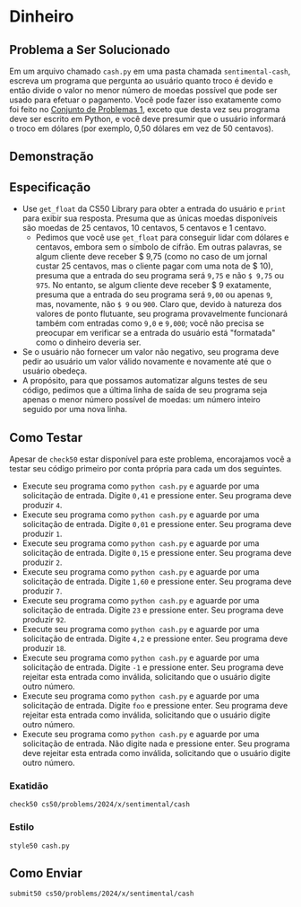 # Dinheiro

## Problema a Ser Solucionado

Em um arquivo chamado `cash.py` em uma pasta chamada `sentimental-cash`, escreva um programa que pergunta ao usuário quanto troco é devido e então divide o valor no menor número de moedas possível que pode ser usado para efetuar o pagamento. Você pode fazer isso exatamente como foi feito no [Conjunto de Problemas 1](../../1/), exceto que desta vez seu programa deve ser escrito em Python, e você deve presumir que o usuário informará o troco em dólares (por exemplo, 0,50 dólares em vez de 50 centavos).

## Demonstração

<script async="" data-autoplay="1" data-cols="100" data-loop="1" data-rows="12" id="asciicast-eoFGGVR2gwl2jvyj7sHchxUmW" src="https://asciinema.org/a/eoFGGVR2gwl2jvyj7sHchxUmW.js"></script>

## Especificação

- Use `get_float` da CS50 Library para obter a entrada do usuário e `print` para exibir sua resposta. Presuma que as únicas moedas disponíveis são moedas de 25 centavos, 10 centavos, 5 centavos e 1 centavo.
  - Pedimos que você use `get_float` para conseguir lidar com dólares e centavos, embora sem o símbolo de cifrão. Em outras palavras, se algum cliente deve receber $ 9,75 (como no caso de um jornal custar 25 centavos, mas o cliente pagar com uma nota de $ 10), presuma que a entrada do seu programa será `9,75` e não `$ 9,75` ou `975`. No entanto, se algum cliente deve receber $ 9 exatamente, presuma que a entrada do seu programa será `9,00` ou apenas `9`, mas, novamente, não `$ 9` ou `900`. Claro que, devido à natureza dos valores de ponto flutuante, seu programa provavelmente funcionará também com entradas como `9,0` e `9,000`; você não precisa se preocupar em verificar se a entrada do usuário está "formatada" como o dinheiro deveria ser.
- Se o usuário não fornecer um valor não negativo, seu programa deve pedir ao usuário um valor válido novamente e novamente até que o usuário obedeça.
- A propósito, para que possamos automatizar alguns testes de seu código, pedimos que a última linha de saída de seu programa seja apenas o menor número possível de moedas: um número inteiro seguido por uma nova linha.

## Como Testar

Apesar de `check50` estar disponível para este problema, encorajamos você a testar seu código primeiro por conta própria para cada um dos seguintes.

- Execute seu programa como `python cash.py` e aguarde por uma solicitação de entrada. Digite `0,41` e pressione enter. Seu programa deve produzir `4`.
- Execute seu programa como `python cash.py` e aguarde por uma solicitação de entrada. Digite `0,01` e pressione enter. Seu programa deve produzir `1`.
- Execute seu programa como `python cash.py` e aguarde por uma solicitação de entrada. Digite `0,15` e pressione enter. Seu programa deve produzir `2`.
- Execute seu programa como `python cash.py` e aguarde por uma solicitação de entrada. Digite `1,60` e pressione enter. Seu programa deve produzir `7`.
- Execute seu programa como `python cash.py` e aguarde por uma solicitação de entrada. Digite `23` e pressione enter. Seu programa deve produzir `92`.
- Execute seu programa como `python cash.py` e aguarde por uma solicitação de entrada. Digite `4,2` e pressione enter. Seu programa deve produzir `18`.
- Execute seu programa como `python cash.py` e aguarde por uma solicitação de entrada. Digite `-1` e pressione enter. Seu programa deve rejeitar esta entrada como inválida, solicitando que o usuário digite outro número.
- Execute seu programa como `python cash.py` e aguarde por uma solicitação de entrada. Digite `foo` e pressione enter. Seu programa deve rejeitar esta entrada como inválida, solicitando que o usuário digite outro número.
- Execute seu programa como `python cash.py` e aguarde por uma solicitação de entrada. Não digite nada e pressione enter. Seu programa deve rejeitar esta entrada como inválida, solicitando que o usuário digite outro número.

### Exatidão

    check50 cs50/problems/2024/x/sentimental/cash

### Estilo

    style50 cash.py

## Como Enviar

    submit50 cs50/problems/2024/x/sentimental/cash